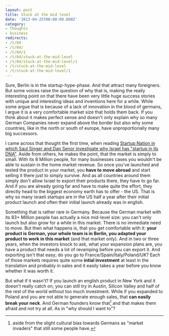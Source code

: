 ```yaml
---
layout: post
title: Stuck at the mid level
date: '2013-04-25T00:00:00.000Z'
category:
- Thoughts
- business
redirects:
- /t/84
- /t/84/
- /t/84/1
- /t/84/stuck-at-the-mid-level
- /t/84/stuck-at-the-mid-level/1
- /t/stuck-at-the-mid-level
- /t/stuck-at-the-mid-level/1
---
```




Sure, Berlin is in the startup-hype-phase. And that attract many foreigners. But some voices raise the question of why that is, making the really interesting point on that there have been very little huge success stories with unique and interesting ideas and inventions here for a while. While some argue that is because of a lack of innovation in the blood of germans, I argue it is a very comfortable market size that holds them back. If you think about it makes perfect sense and doesn't only explain why so many German Companies never expand above the border but also why some countries, like in the north or south of europe, have unproportionally many big successors.

I came across that thought the first time, when reading [Startup Nation in which Saul Singer and Dan Senor investigate why Israel has "startup in its DNA"](http://www.amazon.de/gp/product/0446541478/ref=as_li_ss_tl?ie=UTF8&camp=1638&creative=19454&creativeASIN=0446541478&linkCode=as2&tag=diebeschleuni-21). Aside from others, he makes the point, that the market is simply to small. With its 8 Million people, for many businesses cases you wouldn't be able to sustain in the home market revenue. So once you've launched and tested the product in your market, you **have to move abroad** and start selling it there just to simply survive. And as all countries around them simply don't allow Israel to export their products there, they have to go far. And if you are already going far and have to make quite the effort, they directly head to the biggest economy earth has to offer - the US. That is why so many israeli startups are in the US half a year after their initial product launch and often their initial launch already was in english.

Something that is rather rare in Germany. Because the German market with its 83+ Million people has actually a nice mid-level size: you can't only launch but also grow for a while in this market. There is no immediate need to move. But then what happens is, that you get comfortable with it: **your product is German, your whole team is in Berlin, you adapted your product to work in this market** (and that market only). And in two or three years, when the investors knock to ask, what your expansion plans are, you have a product that needs a lot of revamping before you can export it. And exporting isn't that easy; do you go to France/Spain/Italy/Poland/UK? Each of those markets requires quite some **intial investment** at least in the translation and probably in sales and it easily takes a year before you know whether it was worth it.

But what if it wasn't? If you launch an english product in New York and it doesn't really catch on, you can still try in Austin, Silicon Valley and half of the rest of the world without too much investment. While if you expanded to Poland and you are not able to generate enough sales, that **can easily break your neck**. And German founders know that[^fn-1] and that makes them afraid and not try at all. As in "why should I want to"?



[^fn-1]: aside from the slight cultural bias towards Germans as "market invaders" that still some people have.
